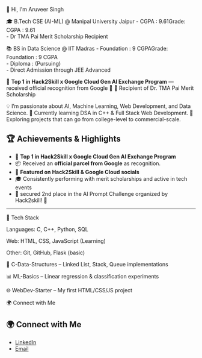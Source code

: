 👋 Hi, I'm Aruveer Singh

🎓 B.Tech CSE (AI-ML) @ Manipal University Jaipur
    - CGPA : 9.61Grade: CGPA : 9.61    
    - Dr TMA Pai Merit Scholarship Recipient     
    
📚 BS in Data Science @ IIT Madras
    - Foundation : 9 CGPAGrade: Foundation : 9 CGPA   
    - Diploma : (Pursuing)     
    - Direct Admission through JEE Advanced     

🚀 **Top 1 in Hack2Skill x Google Cloud Gen AI Exchange Program** — received official recognition from Google 🎁 
🏅 Recipient of Dr. TMA Pai Merit Scholarship
 
💡 I’m passionate about AI, Machine Learning, Web Development, and Data Science.
🌱 Currently learning DSA in C++ & Full Stack Web Development.
🚀 Exploring projects that can go from college-level to commercial-scale.

## 🏆 Achievements & Highlights  
- 🥇 **Top 1 in Hack2Skill x Google Cloud Gen AI Exchange Program**  
- 📦 Received an **official parcel from Google** as recognition.  
- 📢 **Featured on Hack2Skill & Google Cloud socials**  
- 🎓 Consistently performing with merit scholarships and active in tech events
- 🥈 secured 2nd place  in the AI Prompt Challenge organized by Hack2skill! 🎉


---

🔧 Tech Stack

Languages: C, C++, Python, SQL

Web: HTML, CSS, JavaScript (Learning)

Other: Git, GitHub, Flask (basic)


🔗 C-Data-Structures
 – Linked List, Stack, Queue implementations

📊 ML-Basics
 – Linear regression & classification experiments

🌐 WebDev-Starter
 – My first HTML/CSS/JS project






🌍 Connect with Me

## 🌍 Connect with Me  

- [LinkedIn](https://www.linkedin.com/in/aruveer-singh)  
- [Email](mailto:aruveeryadav.com)  
